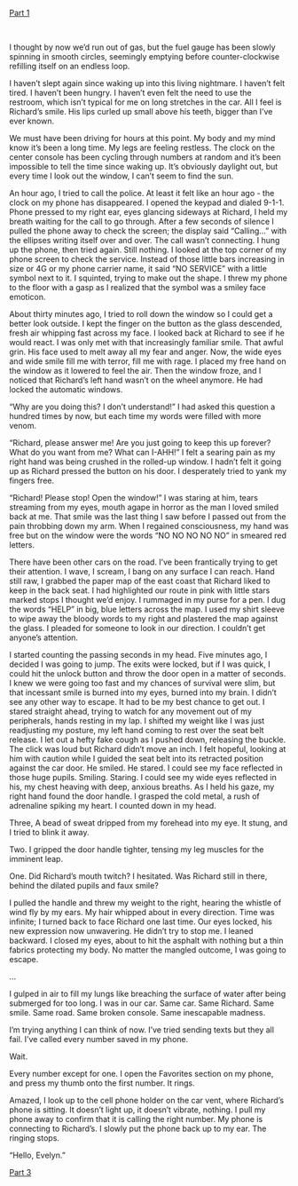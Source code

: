 [Part 1](https://www.reddit.com/r/nosleep/comments/c9542t/my_husband_is_driving_but_wont_stop_staring_at_me/)

&#x200B;

I thought by now we’d run out of gas, but the fuel gauge has been slowly spinning in smooth circles, seemingly emptying before counter-clockwise refilling itself on an endless loop.

I haven’t slept again since waking up into this living nightmare. I haven’t felt tired. I haven’t been hungry. I haven’t even felt the need to use the restroom, which isn’t typical for me on long stretches in the car. All I feel is Richard’s smile. His lips curled up small above his teeth, bigger than I’ve ever known.

We must have been driving for hours at this point. My body and my mind know it’s been a long time. My legs are feeling restless. The clock on the center console has been cycling through numbers at random and it’s been impossible to tell the time since waking up. It’s obviously daylight out, but every time I look out the window, I can’t seem to find the sun. 

An hour ago, I tried to call the police. At least it felt like an hour ago - the clock on my phone has disappeared. I opened the keypad and dialed 9-1-1. Phone pressed to my right ear, eyes glancing sideways at Richard, I held my breath waiting for the call to go through. After a few seconds of silence I pulled the phone away to check the screen; the display said “Calling…” with the ellipses writing itself over and over. The call wasn’t connecting. I hung up the phone, then tried again. Still nothing. I looked at the top corner of my phone screen to check the service. Instead of those little bars increasing in size or 4G or my phone carrier name, it said “NO SERVICE” with a little symbol next to it. I squinted, trying to make out the shape. I threw my phone to the floor with a gasp as I realized that the symbol was a smiley face emoticon.

About thirty minutes ago, I tried to roll down the window so I could get a better look outside. I kept the finger on the button as the glass descended, fresh air whipping fast across my face. I looked back at Richard to see if he would react. I was only met with that increasingly familiar smile. That awful grin. His face used to melt away all my fear and anger. Now, the wide eyes and wide smile fill me with terror, fill me with rage. I placed my free hand on the window as it lowered to feel the air. Then the window froze, and I noticed that Richard’s left hand wasn’t on the wheel anymore. He had locked the automatic windows.

“Why are you doing this? I don’t understand!” I had asked this question a hundred times by now, but each time my words were filled with more venom.

“Richard, please answer me! Are you just going to keep this up forever? What do you want from me? What can I-AHH!” I felt a searing pain as my right hand was being crushed in the rolled-up window. I hadn’t felt it going up as Richard pressed the button on his door. I desperately tried to yank my fingers free.

“Richard! Please stop! Open the window!” I was staring at him, tears streaming from my eyes, mouth agape in horror as the man I loved smiled back at me. That smile was the last thing I saw before I passed out from the pain throbbing down my arm. When I regained consciousness, my hand was free but on the window were the words “NO NO NO NO NO” in smeared red letters.

There have been other cars on the road. I’ve been frantically trying to get their attention. I wave, I scream, I bang on any surface I can reach. Hand still raw, I grabbed the paper map of the east coast that Richard liked to keep in the back seat. I had highlighted our route in pink with little stars marked stops I thought we’d enjoy. I rummaged in my purse for a pen. I dug the words “HELP” in big, blue letters across the map. I used my shirt sleeve to wipe away the bloody words to my right and plastered the map against the glass. I pleaded for someone to look in our direction. I couldn’t get anyone’s attention.

I started counting the passing seconds in my head. Five minutes ago, I decided I was going to jump. The exits were locked, but if I was quick, I could hit the unlock button and throw the door open in a matter of seconds. I knew we were going too fast and my chances of survival were slim, but that incessant smile is burned into my eyes, burned into my brain. I didn’t see any other way to escape. It had to be my best chance to get out. I stared straight ahead, trying to watch for any movement out of my peripherals, hands resting in my lap. I shifted my weight like I was just readjusting my posture, my left hand coming to rest over the seat belt release. I let out a hefty fake cough as I pushed down, releasing the buckle. The click was loud but Richard didn’t move an inch. I felt hopeful, looking at him with caution while I guided the seat belt into its retracted position against the car door. He smiled. He stared. I could see my face reflected in those huge pupils. Smiling. Staring. I could see my wide eyes reflected in his, my chest heaving with deep, anxious breaths. As I held his gaze, my right hand found the door handle. I grasped the cold metal, a rush of adrenaline spiking my heart. I counted down in my head.

Three, A bead of sweat dripped from my forehead into my eye. It stung, and I tried to blink it away.

Two. I gripped the door handle tighter, tensing my leg muscles for the imminent leap.

One. Did Richard’s mouth twitch? I hesitated. Was Richard still in there, behind the dilated pupils and faux smile?

I pulled the handle and threw my weight to the right, hearing the whistle of wind fly by my ears. My hair whipped about in every direction. Time was infinite; I turned back to face Richard one last time. Our eyes locked, his new expression now unwavering. He didn’t try to stop me. I leaned backward. I closed my eyes, about to hit the asphalt with nothing but a thin fabrics protecting my body. No matter the mangled outcome, I was going to escape.

…

I gulped in air to fill my lungs like breaching the surface of water after being submerged for too long. I was in our car. Same car. Same Richard. Same smile. Same road. Same broken console. Same inescapable madness.

I’m trying anything I can think of now. I’ve tried sending texts but they all fail. I’ve called every number saved in my phone. 

Wait.

Every number except for one. I open the Favorites section on my phone, and press my thumb onto the first number. It rings.

Amazed, I look up to the cell phone holder on the car vent, where Richard’s phone is sitting. It doesn’t light up, it doesn’t vibrate, nothing. I pull my phone away to confirm that it is calling the right number. My phone is connecting to Richard’s. I slowly put the phone back up to my ear. The ringing stops.

“Hello, Evelyn.”

[Part 3](https://www.reddit.com/r/nosleep/comments/cmkcib/my_husband_is_still_driving_but_wont_stop_staring/?utm_source=share&utm_medium=ios_app&utm_name=iossmf)
